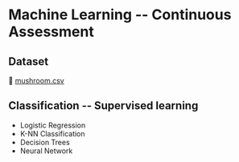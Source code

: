 # Machine Learning -- Continuous Assessment

## Dataset
:mushroom: [mushroom.csv](https://www.kaggle.com/uciml/mushroom-classification/download)

## Classification -- Supervised learning
- Logistic Regression
- K-NN Classification
- Decision Trees
- Neural Network